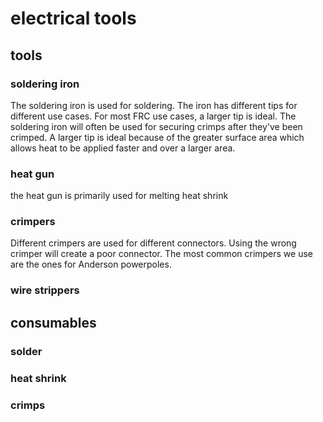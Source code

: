 # electrical tools


## tools

### soldering iron

The soldering iron is used for soldering. The iron has different tips for different use cases. For most FRC use cases, a larger tip is ideal. The soldering iron will often be used for securing crimps after they've been crimped. A larger tip is ideal because of the greater surface area which allows heat to be applied faster and over a larger area.

### heat gun

the heat gun is primarily used for melting heat shrink

### crimpers

Different crimpers are used for different connectors. Using the wrong crimper will create a poor connector. The most common crimpers we use are the ones for Anderson powerpoles.

### wire strippers


## consumables

### solder

### heat shrink

### crimps